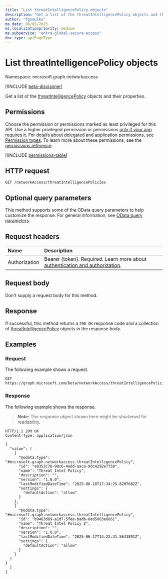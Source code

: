 ```yaml
---
title: "List threatIntelligencePolicy objects"
description: "Get a list of the threatIntelligencePolicy objects and their properties."
author: "fgomulka"
ms.date: 06/05/2025
ms.localizationpriority: medium
ms.subservice: "entra-global-secure-access"
doc_type: apiPageType
---
```


# List threatIntelligencePolicy objects

Namespace: microsoft.graph.networkaccess

[!INCLUDE [beta-disclaimer](../../includes/beta-disclaimer.md)]

Get a list of the [threatIntelligencePolicy](../resources/networkaccess-threatintelligencepolicy.md) objects and their properties.

## Permissions

Choose the permission or permissions marked as least privileged for this API. Use a higher privileged permission or permissions [only if your app requires it](/graph/permissions-overview#best-practices-for-using-microsoft-graph-permissions). For details about delegated and application permissions, see [Permission types](/graph/permissions-overview#permission-types). To learn more about these permissions, see the [permissions reference](/graph/permissions-reference).

<!-- {
  "blockType": "permissions",
  "name": "networkaccess-networkaccessroot-list-threatintelligencepolicies-permissions"
}
-->
[!INCLUDE [permissions-table](../includes/permissions/networkaccess-networkaccessroot-list-threatintelligencepolicies-permissions.md)]

## HTTP request

<!-- {
  "blockType": "ignored"
}
-->
``` http
GET /networkAccess/threatIntelligencePolicies
```

## Optional query parameters

This method supports some of the OData query parameters to help customize the response. For general information, see [OData query parameters](/graph/query-parameters).

## Request headers

|Name|Description|
|:---|:---|
|Authorization|Bearer {token}. Required. Learn more about [authentication and authorization](/graph/auth/auth-concepts).|

## Request body

Don't supply a request body for this method.

## Response

If successful, this method returns a `200 OK` response code and a collection of [threatIntelligencePolicy](../resources/networkaccess-threatintelligencepolicy.md) objects in the response body.

## Examples

### Request

The following example shows a request.
<!-- {
  "blockType": "request",
  "name": "list_threatintelligencepolicy"
}
-->
``` http
GET https://graph.microsoft.com/beta/networkAccess/threatIntelligencePolicies
```


### Response

The following example shows the response.
>**Note:** The response object shown here might be shortened for readability.
<!-- {
  "blockType": "response",
  "truncated": true,
  "@odata.type": "microsoft.graph.networkaccess.threatIntelligencePolicy"
}
-->
``` http
HTTP/1.1 200 OK
Content-Type: application/json

{
  "value": [
    {
      "@odata.type": "#microsoft.graph.networkaccess.threatIntelligencePolicy",
      "id": "a8352c78-90c6-4edd-aaca-9dc4292e7750",
      "name": "Threat Intel Policy",
      "description": "",
      "version": "1.0.0",
      "lastModifiedDateTime": "2025-06-18T17:34:25.8207682Z",
      "settings": {
        "defaultAction": "allow"
      }
    },
    {
      "@odata.type": "#microsoft.graph.networkaccess.threatIntelligencePolicy",
      "id": "b9463d89-a1d7-5fee-badb-8ed5803e8861",
      "name": "Threat Intel Policy 2",
      "description": "",
      "version": "1.0.0",
      "lastModifiedDateTime": "2025-06-17T14:22:31.5643891Z",
      "settings": {
        "defaultAction": "allow"
      }
    }
  ]
}
  ]
}
```

